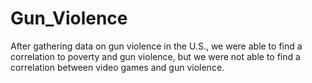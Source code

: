 # Gun_Violence
After gathering data on gun violence in the U.S., we were able to find a correlation to poverty and gun violence, but we were not able to find a correlation between video games and gun violence.
